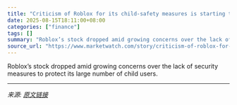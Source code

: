 ```yaml
---
title: "Criticism of Roblox for its child-safety measures is starting to spook investors"
date: 2025-08-15T18:11:00+08:00
categories: ["finance"]
tags: []
summary: "Roblox’s stock dropped amid growing concerns over the lack of security measures to protect its large number of child users."
source_url: "https://www.marketwatch.com/story/criticism-of-roblox-for-its-child-safety-measures-is-starting-to-spook-investors-d608a820?mod=mw_rss_topstories"
---
```


Roblox’s stock dropped amid growing concerns over the lack of security measures to protect its large number of child users.

---

*来源: [原文链接](https://www.marketwatch.com/story/criticism-of-roblox-for-its-child-safety-measures-is-starting-to-spook-investors-d608a820?mod=mw_rss_topstories)*
